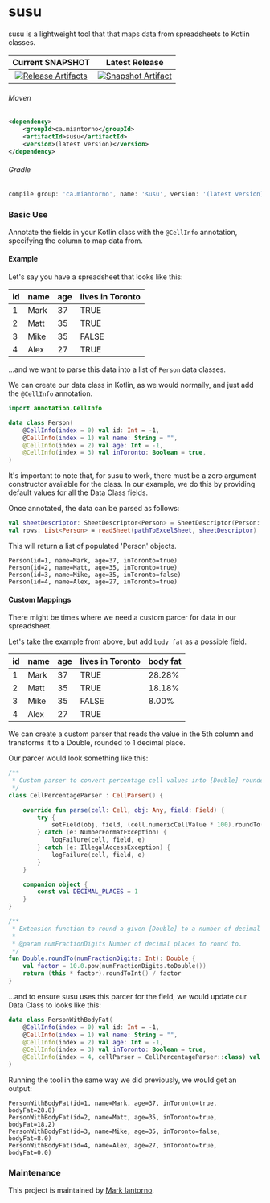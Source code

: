# susu
susu is a lightweight tool that that maps data from spreadsheets to Kotlin classes.

| Current SNAPSHOT | Latest Release |
| :---: | :---: |
| [![Release Artifacts][Badge-susuSonatypeSnapshot]][Link-susuSonatypeSnapshot] | [![Snapshot Artifact][Badge-susuSonatypeRelease]][Link-susuSonatypeRelease] |

###### Maven
```xml
<dependency>
    <groupId>ca.miantorno</groupId>
    <artifactId>susu</artifactId>
    <version>(latest version)</version>
</dependency>
```

###### Gradle
```groovy
compile group: 'ca.miantorno', name: 'susu', version: '(latest version)'
```

### Basic Use
Annotate the fields in your Kotlin class with the `@CellInfo` annotation, specifying the column to map data from.

#### Example
Let's say you have a spreadsheet that looks like this:

| id | name | age | lives in Toronto |
|---|---|---|---|
| 1 | Mark | 37 | TRUE |
| 2 | Matt | 35 | TRUE |
| 3 | Mike | 35 | FALSE |
| 4 | Alex | 27 | TRUE |

...and we want to parse this data into a list of `Person` data classes.

We can create our data class in Kotlin, as we would normally, and just add the `@CellInfo` annotation.

```kotlin
import annotation.CellInfo

data class Person(
    @CellInfo(index = 0) val id: Int = -1,
    @CellInfo(index = 1) val name: String = "",
    @CellInfo(index = 2) val age: Int = -1,
    @CellInfo(index = 3) val inToronto: Boolean = true,
)
```
It's important to note that, for susu to work, there must be a zero argument constructor available for the class. In our example, we do this by providing default values for all the Data Class fields.

Once annotated, the data can be parsed as follows:
```kotlin
val sheetDescriptor: SheetDescriptor<Person> = SheetDescriptor(Person::class.java).setHasHeader(true)
val rows: List<Person> = readSheet(pathToExcelSheet, sheetDescriptor)
```
This will return a list of populated 'Person' objects.
```
Person(id=1, name=Mark, age=37, inToronto=true)
Person(id=2, name=Matt, age=35, inToronto=true)
Person(id=3, name=Mike, age=35, inToronto=false)
Person(id=4, name=Alex, age=27, inToronto=true)
```

#### Custom Mappings
There might be times where we need a custom parcer for data in our spreadsheet.

Let's take the example from above, but add `body fat` as a possible field.

| id | name | age | lives in Toronto | body fat |
|---|---|---|---|---|
| 1 | Mark | 37 | TRUE | 28.28% |
| 2 | Matt | 35 | TRUE | 18.18% |
| 3 | Mike | 35 | FALSE | 8.00% |
| 4 | Alex | 27 | TRUE |   |

We can create a custom parser that reads the value in the 5th column and transforms it to a Double, rounded to 1 decimal place.

Our parcer would look something like this:
```kotlin
/**
 * Custom parser to convert percentage cell values into [Double] rounded to 1 decimal place.
 */
class CellPercentageParser : CellParser() {

    override fun parse(cell: Cell, obj: Any, field: Field) {
        try {
            setField(obj, field, (cell.numericCellValue * 100).roundTo(Companion.DECIMAL_PLACES))
        } catch (e: NumberFormatException) {
            logFailure(cell, field, e)
        } catch (e: IllegalAccessException) {
            logFailure(cell, field, e)
        }
    }

    companion object {
        const val DECIMAL_PLACES = 1
    }
}

/**
 * Extension function to round a given [Double] to a number of decimal places.
 *
 * @param numFractionDigits Number of decimal places to round to.
 */
fun Double.roundTo(numFractionDigits: Int): Double {
    val factor = 10.0.pow(numFractionDigits.toDouble())
    return (this * factor).roundToInt() / factor
}
```
...and to ensure susu uses this parcer for the field, we would update our Data Class to looks like this:

```kotlin
data class PersonWithBodyFat(
    @CellInfo(index = 0) val id: Int = -1,
    @CellInfo(index = 1) val name: String = "",
    @CellInfo(index = 2) val age: Int = -1,
    @CellInfo(index = 3) val inToronto: Boolean = true,
    @CellInfo(index = 4, cellParser = CellPercentageParser::class) val bodyFat: Double = 0.0,
)
```
Running the tool in the same way we did previously, we would get an output:
```
PersonWithBodyFat(id=1, name=Mark, age=37, inToronto=true, bodyFat=28.8)
PersonWithBodyFat(id=2, name=Matt, age=35, inToronto=true, bodyFat=18.2)
PersonWithBodyFat(id=3, name=Mike, age=35, inToronto=false, bodyFat=8.0)
PersonWithBodyFat(id=4, name=Alex, age=27, inToronto=true, bodyFat=0.0)
```

### Maintenance
This project is maintained by [Mark Iantorno][Link-markGithub].

[Link-markGithub]: https://github.com/markiantorno
[Link-susuSonatypeSnapshot]: https://s01.oss.sonatype.org/service/local/artifact/maven/redirect?r=snapshots&g=ca.miantorno&a=susu&v=LATEST "Sonatype Snapshot"
[Link-susuSonatypeRelease]: https://s01.oss.sonatype.org/service/local/artifact/maven/redirect?r=releases&g=ca.miantorno&a=susu&v=LATEST "Sonatype Release"

[Badge-susuSonatypeRelease]: https://img.shields.io/nexus/r/https/s01.oss.sonatype.org/ca.miantorno/susu.svg "Sonatype Releases"
[Badge-susuSonatypeSnapshot]: https://img.shields.io/nexus/s/https/s01.oss.sonatype.org/ca.miantorno/susu.svg "Sonatype Snapshots"


